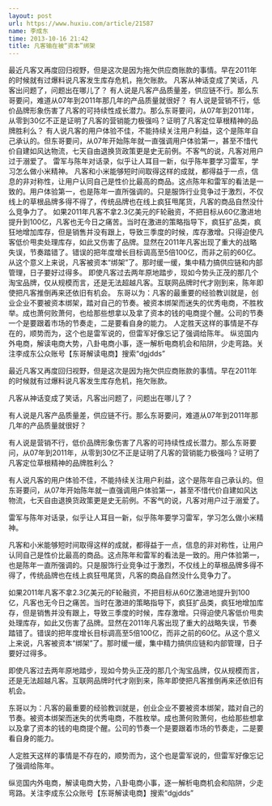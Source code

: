 ```yaml
---
layout: post
url: https://www.huxiu.com/article/21587
name: 李成东
time: 2013-10-16 21:42
title: 凡客输在被“资本”绑架
---
```

最近凡客又再度回归视野，但是这次是因为拖欠供应商账款的事情。早在2011年的时候就有过爆料说凡客发生库存危机，拖欠账款。 凡客从神话变成了笑话，凡客出问题了，问题出在哪儿了？ 有人说是凡客产品质量差，供应链不行。那么东哥要问，难道从07年到2011年那几年的产品质量就很好？ 有人说是营销不行，低价品牌形象伤害了凡客的可持续性成长潜力。那么东哥要问，从07年到2011年，从零到30亿不正是证明了凡客的营销能力极强吗？证明了凡客定位草根精神的品牌胜利么？ 有人说凡客的用户体验不佳，不能持续关注用户利益，这个是陈年自己承认的。但东哥要问，从07年开始陈年就一直强调用户体验第一，甚至不惜代价自建如风达物流，七天自由退换货政策更是史无前例。不客气的说，凡客对用户过于溺爱了。 雷军与陈年对话录，似乎让人耳目一新，似乎陈年要学习雷军，学习怎么做小米精神。 凡客和小米能够短时间取得这样的成就，都得益于一点，信息的非对称性，让用户认同自己是性价比最高的商品。这点陈年和雷军的看法是一致的。用户体验第一，也是陈年一直所强调的。只是服饰行业竞争过于激烈，不仅线上的草根品牌多得不得了，传统品牌也在线上疯狂甩尾货，凡客的商品自然没什么竞争力了。 如果2011年凡客不拿2.3亿美元的F轮融资，不把目标从60亿激进地提升到100亿，凡客也无今日之痛苦。当时在激进的策略指导下，疯狂扩品类，疯狂地增加库存，但是销售并没有跟上，导致三季度的时候，库存激增。只得迫使凡客低价甩卖处理库存，如此又伤害了品牌。显然在2011年凡客出现了重大的战略失误，节奏踏错了。错误的把年度增长目标调高至5倍100亿，而非之前的60亿。从这个意义上来说，凡客被资本“绑架”了。那时缓一缓，集中精力搞供应链和内部管理，日子要好过得多。 即使凡客过去两年原地踏步，现如今势头正茂的那几个淘宝品牌，仅从规模而言，还是无法超越凡客。互联网品牌时代才刚到来，陈年即使把凡客推倒再来还依旧有机会。 东哥以为：凡客的最重要的经验教训就是，创业企业不要被资本绑架，踏对自己的节奏。被资本绑架而迷失的优秀电商，不胜枚举。成也萧何败萧何，也给那些想拿以及拿了资本的钱的电商提个醒。公司的节奏一个是要跟着市场的节奏走，二是要看自身的能力。 人定胜天这样的事情是不存在的，顺势而为，这个也是雷军说的，但雷军好像忘记了强调给陈年。 纵览国内外电商，解读电商大势，八卦电商小事，逐一解析电商机会和陷阱，少走弯路。关注李成东公众账号【东哥解读电商】搜索“dgjdds”

最近凡客又再度回归视野，但是这次是因为拖欠供应商账款的事情。早在2011年的时候就有过爆料说凡客发生库存危机，拖欠账款。

凡客从神话变成了笑话，凡客出问题了，问题出在哪儿了？

有人说是凡客产品质量差，供应链不行。那么东哥要问，难道从07年到2011年那几年的产品质量就很好？

有人说是营销不行，低价品牌形象伤害了凡客的可持续性成长潜力。那么东哥要问，从07年到2011年，从零到30亿不正是证明了凡客的营销能力极强吗？证明了凡客定位草根精神的品牌胜利么？

有人说凡客的用户体验不佳，不能持续关注用户利益，这个是陈年自己承认的。但东哥要问，从07年开始陈年就一直强调用户体验第一，甚至不惜代价自建如风达物流，七天自由退换货政策更是史无前例。不客气的说，凡客对用户过于溺爱了。

雷军与陈年对话录，似乎让人耳目一新，似乎陈年要学习雷军，学习怎么做小米精神。

凡客和小米能够短时间取得这样的成就，都得益于一点，信息的非对称性，让用户认同自己是性价比最高的商品。这点陈年和雷军的看法是一致的。用户体验第一，也是陈年一直所强调的。只是服饰行业竞争过于激烈，不仅线上的草根品牌多得不得了，传统品牌也在线上疯狂甩尾货，凡客的商品自然没什么竞争力了。

如果2011年凡客不拿2.3亿美元的F轮融资，不把目标从60亿激进地提升到100亿，凡客也无今日之痛苦。当时在激进的策略指导下，疯狂扩品类，疯狂地增加库存，但是销售并没有跟上，导致三季度的时候，库存激增。只得迫使凡客低价甩卖处理库存，如此又伤害了品牌。显然在2011年凡客出现了重大的战略失误，节奏踏错了。错误的把年度增长目标调高至5倍100亿，而非之前的60亿。从这个意义上来说，凡客被资本“绑架”了。那时缓一缓，集中精力搞供应链和内部管理，日子要好过得多。

即使凡客过去两年原地踏步，现如今势头正茂的那几个淘宝品牌，仅从规模而言，还是无法超越凡客。互联网品牌时代才刚到来，陈年即使把凡客推倒再来还依旧有机会。

东哥以为：凡客的最重要的经验教训就是，创业企业不要被资本绑架，踏对自己的节奏。被资本绑架而迷失的优秀电商，不胜枚举。成也萧何败萧何，也给那些想拿以及拿了资本的钱的电商提个醒。公司的节奏一个是要跟着市场的节奏走，二是要看自身的能力。

人定胜天这样的事情是不存在的，顺势而为，这个也是雷军说的，但雷军好像忘记了强调给陈年。

纵览国内外电商，解读电商大势，八卦电商小事，逐一解析电商机会和陷阱，少走弯路。关注李成东公众账号【东哥解读电商】搜索“dgjdds”

